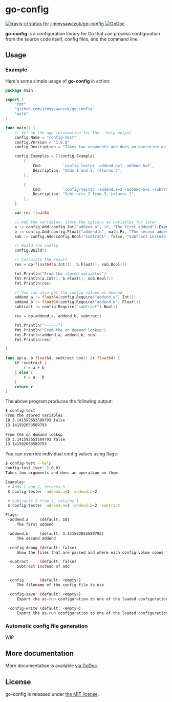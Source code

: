 # go-config

[ ![travis-ci status for jimmysawczuk/go-config](https://travis-ci.org/jimmysawczuk/go-config.svg)](https://travis-ci.org/jimmysawczuk/go-config) [![GoDoc](https://godoc.org/github.com/jimmysawczuk/go-config?status.svg)](https://godoc.org/github.com/jimmysawczuk/go-config)

**go-config** is a configuration library for Go that can process configuration from the source code itself, config files, and the command line.

## Usage

### Example

Here's some simple usage of **go-config** in action:

```go
package main

import (
	"fmt"
	"github.com/jimmysawczuk/go-config"
	"math"
)

func main() {
	// Set up the app information for the --help output
	config.Name = "config-test"
	config.Version = "1.0.0"
	config.Description = "Takes two arguments and does an operation on them"

	config.Examples = []config.Example{
		{
			Cmd:         `config-tester -addend.a=1 -addend-b=2`,
			Description: "Adds 1 and 2, returns 3",
		},

		{
			Cmd:         `config-tester -addend.a=3 -addend-b=2 -subtract`,
			Description: "Subtracts 2 from 3, returns 1",
		},
	}

	var res float64

	// Add the variables, store the options as variables for later
	a := config.Add(config.Int("addend.a", 10, "The first addend").Exportable(true))
	b := config.Add(config.Float("addend.b", math.Pi, "The second addend").Exportable(true))
	sub := config.Add(config.Bool("subtract", false, "Subtract instead of add").Exportable(true))

	// Build the config
	config.Build()

	// Calculate the result
	res = op(float64(a.Int()), b.Float(), sub.Bool())

	fmt.Println("From the stored variables")
	fmt.Println(a.Int(), b.Float(), sub.Bool())
	fmt.Println(res)

	// You can also get the config values on demand
	addend_a := float64(config.Require("addend.a").Int())
	addend_b := float64(config.Require("addend.b").Float())
	subtract := config.Require("subtract").Bool()

	res = op(addend_a, addend_b, subtract)

	fmt.Println("------")
	fmt.Println("From the on demand lookup")
	fmt.Println(addend_a, addend_b, sub)
	fmt.Println(res)

}

func op(a, b float64, subtract bool) (r float64) {
	if !subtract {
		r = a + b
	} else {
		r = a - b
	}
	return r
}
```

The above program produces the following output:
```bash
$ config-test
From the stored variables
10 3.141592653589793 false
13.141592653589793
------
From the on demand lookup
10 3.141592653589793 false
13.141592653589793
```

You can override individual config values using flags:

```bash
$ config-test --help
config-test (ver. 1.0.0)
Takes two arguments and does an operation on them

Examples:
 # Adds 1 and 2, returns 3
 $ config-tester -addend.a=1 -addend.b=2

 # Subtracts 2 from 3, returns 1
 $ config-tester -addend.a=3 -addend.b=2 -subtract

Flags:
 -addend.a     (default: 10)
     The first addend

 -addend.b     (default: 3.141592653589793)
     The second addend

 -config-debug (default: false)
     Show the files that are parsed and where each config value comes from

 -subtract     (default: false)
     Subtract instead of add


 -config       (default: <empty>)
     The filename of the config file to use

 -config-save  (default: <empty>)
     Export the as-run configuration to one of the loaded configuration scopes

 -config-write (default: <empty>)
     Export the as-run configuration to one of the loaded configuration scopes, then exit

```

### Automatic config file generation

WIP

## More documentation

More documentation is available [via GoDoc][godoc].

## License

go-config is released under [the MIT license][license].

  [license]: https://github.com/jimmysawczuk/go-config/blob/master/LICENSE
  [godoc]: http://godoc.org/github.com/jimmysawczuk/go-config
